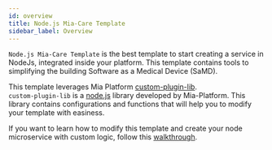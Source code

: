 ```yaml
---
id: overview
title: Node.js Mia-Care Template
sidebar_label: Overview
---
```




`Node.js Mia-Care Template` is the best template to start creating a service in NodeJs, integrated inside your platform. This template contains tools to simplifying the building Software as a Medical Device (SaMD).

This template leverages Mia Platform [custom-plugin-lib][custom-plugin-lib].  
`custom-plugin-lib` is a [node.js][node.js] library developed by Mia-Platform. This library contains configurations and functions that will help you to modify your template with easiness.

If you want to learn how to modify this template and create your node microservice with custom logic, follow this [walkthrough][walkthrough].


[custom-plugin-lib]: https://github.com/mia-platform/custom-plugin-lib
[node.js]: https://nodejs.org/en/

[walkthrough]: /runtime_suite_templates/node.js-mia-care-samd-template/20_walkthrough.md
